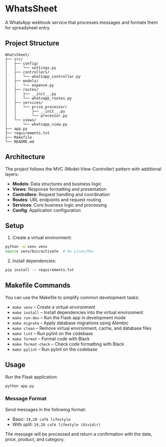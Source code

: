 # WhatsSheet

A WhatsApp webhook service that processes messages and formats them for spreadsheet entry.

## Project Structure

```
WhatsSheet/
├── src/
│   ├── config/
│   │   └── settings.py
│   ├── controllers/
│   │   └── whatsapp_controller.py
│   ├── models/
│   │   └── expense.py
│   ├── routes/
│   │   ├── __init__.py
│   │   └── whatsapp_routes.py
│   ├── services/
│   │   └── price_processor/
│   │       ├── __init__.py
│   │       └── processor.py
│   └── views/
│       └── whatsapp_view.py
├── app.py
├── requirements.txt
├── Makefile
└── README.md
```

## Architecture

The project follows the MVC (Model-View-Controller) pattern with additional layers:

- **Models**: Data structures and business logic
- **Views**: Response formatting and presentation
- **Controllers**: Request handling and coordination
- **Routes**: URL endpoints and request routing
- **Services**: Core business logic and processing
- **Config**: Application configuration

## Setup

1. Create a virtual environment:
```bash
python -m venv venv
source venv/bin/activate  # On Linux/Mac
```

2. Install dependencies:
```bash
pip install -r requirements.txt
```

## Makefile Commands

You can use the Makefile to simplify common development tasks:

- `make venv` – Create a virtual environment
- `make install` – Install dependencies into the virtual environment
- `make run-dev` – Run the Flask app in development mode
- `make migrate` – Apply database migrations using Alembic
- `make clean` – Remove virtual environment, cache, and database files
- `make lint` – Run pylint on the codebase
- `make format` – Format code with Black
- `make format-check` – Check code formatting with Black
- `make pylint` – Run pylint on the codebase

## Usage

Run the Flask application:
```bash
python app.py
```

### Message Format

Send messages in the following format:
- Basic: `19,20 café lifestyle`
- With split: `19,20 café lifestyle (dividir)`

The message will be processed and return a confirmation with the date, price, product, and category. 